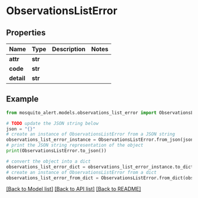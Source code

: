 # ObservationsListError


## Properties

Name | Type | Description | Notes
------------ | ------------- | ------------- | -------------
**attr** | **str** |  | 
**code** | **str** |  | 
**detail** | **str** |  | 

## Example

```python
from mosquito_alert.models.observations_list_error import ObservationsListError

# TODO update the JSON string below
json = "{}"
# create an instance of ObservationsListError from a JSON string
observations_list_error_instance = ObservationsListError.from_json(json)
# print the JSON string representation of the object
print(ObservationsListError.to_json())

# convert the object into a dict
observations_list_error_dict = observations_list_error_instance.to_dict()
# create an instance of ObservationsListError from a dict
observations_list_error_from_dict = ObservationsListError.from_dict(observations_list_error_dict)
```
[[Back to Model list]](../README.md#documentation-for-models) [[Back to API list]](../README.md#documentation-for-api-endpoints) [[Back to README]](../README.md)


